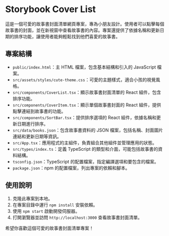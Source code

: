 # Storybook Cover List

這是一個可愛的故事書封面清單網頁專案，專為小朋友設計。使用者可以點擊每個故事書的封面，並在新視窗中查看故事書的內容。專案還提供了依據名稱和更新日期的排序功能，讓使用者能夠輕鬆找到他們喜愛的故事書。

## 專案結構

- `public/index.html`：主 HTML 檔案，包含基本結構和引入的 JavaScript 檔案。
- `src/assets/styles/cute-theme.css`：可愛的主題樣式，適合小孩的視覺風格。
- `src/components/CoverList.tsx`：顯示故事書封面清單的 React 組件，包含排序功能。
- `src/components/CoverItem.tsx`：顯示單個故事書封面的 React 組件，提供點擊連結到故事書的功能。
- `src/components/SortBar.tsx`：提供排序選項的 React 組件，依據名稱和更新日期進行排序。
- `src/data/books.json`：包含故事書資料的 JSON 檔案，包括名稱、封面圖片連結和更新日期等資訊。
- `src/App.tsx`：應用程式的主組件，負責組合其他組件並管理應用的狀態。
- `src/types/index.ts`：定義 TypeScript 的類型和介面，可能包括故事書的資料結構。
- `tsconfig.json`：TypeScript 的配置檔案，指定編譯選項和要包含的檔案。
- `package.json`：npm 的配置檔案，列出專案的依賴和腳本。

## 使用說明

1. 克隆此專案到本地。
2. 在專案目錄中運行 `npm install` 安裝依賴。
3. 使用 `npm start` 啟動開發伺服器。
4. 打開瀏覽器並訪問 `http://localhost:3000` 查看故事書封面清單。

希望你喜歡這個可愛的故事書封面清單專案！